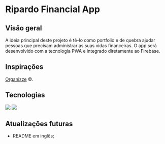# Ripardo Financial App

## Visão geral
A ideia principal deste projeto é tê-lo como portfolio e de quebra ajudar pessoas que
precisam administrar as suas vidas financeiras. O app será desenvolvido com a tecnologia PWA e integrado diretamente ao
Firebase.

## Inspirações
[Organizze](https://www.organizze.com.br) ©.

## Tecnologias
<img src="https://img.shields.io/badge/Vue.js-35495E?style=for-the-badge&logo=vue.js&logoColor=4FC08D"/>
<img src="https://img.shields.io/badge/Firebase-F29D0C?style=for-the-badge&logo=firebase&logoColor=white" />


## Atualizações futuras
- README em inglês;

